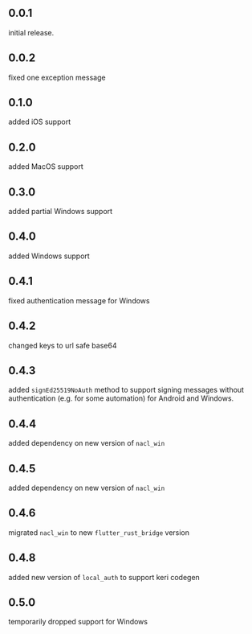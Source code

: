 ## 0.0.1
initial release.

## 0.0.2
fixed one exception message

## 0.1.0
added iOS support

## 0.2.0
added MacOS support

## 0.3.0
added partial Windows support

## 0.4.0
added Windows support

## 0.4.1
fixed authentication message for Windows

## 0.4.2
changed keys to url safe base64

## 0.4.3
added `signEd25519NoAuth` method to support signing messages without authentication (e.g. for some automation) for Android and Windows.

## 0.4.4
added dependency on new version of `nacl_win`

## 0.4.5
added dependency on new version of `nacl_win`

## 0.4.6
migrated `nacl_win` to new `flutter_rust_bridge` version

## 0.4.8
added new version of `local_auth` to support keri codegen 

## 0.5.0
temporarily dropped support for Windows